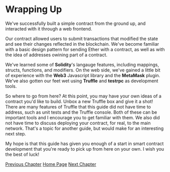 # Wrapping Up
We've successfully built a simple contract from the ground up, and interacted with it through a web frontend. 

Our contract allowed users to submit transactions that modified the state and see their changes reflected in the blockchain. We've become familiar with a basic design pattern for sending Ether with a contract, as well as with the idea of addresses owining part of a contract. 

We've learned some of **Solidity**'s langauge features, including mappings, structs, functions, and modifiers. On the web side, we've gained a little bit of experience with the **Web3** Javascript library and the **MetaMask** plugin. We've also gotten our feet wet using **Truffle** and **testrpc** as development tools. 

So where to go from here? At this point, you may have your own ideas of a contract you'd like to build. Unbox a new Truffle box and give it a shot! There are many features of Truffle that this guide did not have time to address, such as unit tests and the Truffle console. Both of these can be important tools and I encourage you to get familiar with them. We also did not have time to discuss deploying your contract, for real, to the main network. That's a topic for another guide, but would make for an interesting next step. 

My hope is that this guide has given you enough of a start in smart contract development that you're ready to pick up from here on your own. I wish you the best of luck!


[Previous Chapter](chap6.html) [Home Page](index.html) [Next Chapter](appendix.html)